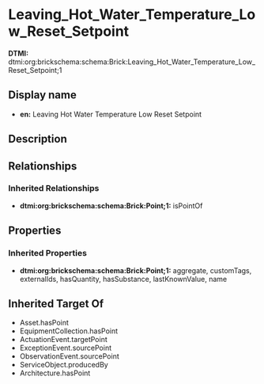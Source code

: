 # Leaving_Hot_Water_Temperature_Low_Reset_Setpoint
**DTMI:** dtmi:org:brickschema:schema:Brick:Leaving_Hot_Water_Temperature_Low_Reset_Setpoint;1
## Display name
- **en:** Leaving Hot Water Temperature Low Reset Setpoint
## Description
## Relationships
### Inherited Relationships
* **dtmi:org:brickschema:schema:Brick:Point;1:** isPointOf
## Properties
### Inherited Properties
* **dtmi:org:brickschema:schema:Brick:Point;1:** aggregate, customTags, externalIds, hasQuantity, hasSubstance, lastKnownValue, name
## Inherited Target Of
* Asset.hasPoint
* EquipmentCollection.hasPoint
* ActuationEvent.targetPoint
* ExceptionEvent.sourcePoint
* ObservationEvent.sourcePoint
* ServiceObject.producedBy
* Architecture.hasPoint
